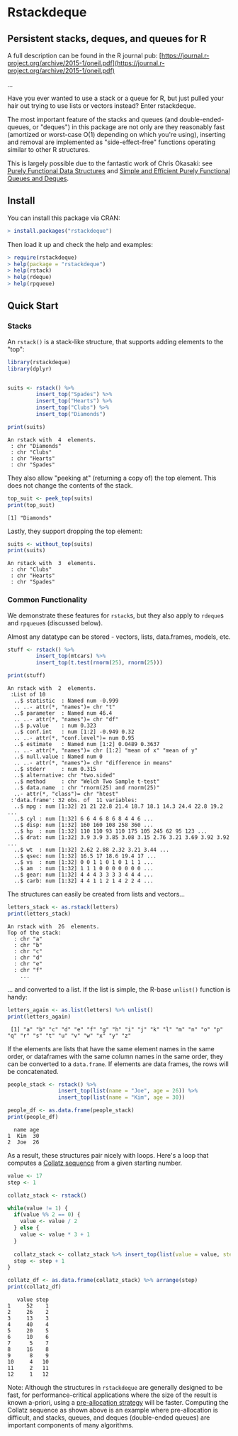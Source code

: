 Rstackdeque
========================================================

Persistent stacks, deques, and queues for R
---------------------------------------------

A full description can be found in the R journal pub: [https://journal.r-project.org/archive/2015-1/oneil.pdf](https://journal.r-project.org/archive/2015-1/oneil.pdf)

...

Have you ever wanted to use a stack or a queue for R, but just pulled your hair out
trying to use lists or vectors instead? Enter rstackdeque.

The most important feature of the stacks and queues (and double-ended-queues, or 
"deques") in this package are not only are they reasonably fast (amortized or 
worst-case O(1) depending on which you're using), inserting and removal are 
implemented as "side-effect-free" functions operating similar to other R 
structures. 

This is largely possible due to the fantastic work of
Chris Okasaki: see [Purely Functional Data Structures](http://www.amazon.com/Purely-Functional-Structures-Chris-Okasaki/dp/0521663504) 
and [Simple and Efficient Purely Functional Queues and Deques](http://www.westpoint.edu/eecs/SiteAssets/SitePages/Faculty%20Publication%20Documents/Okasaki/jfp95queue.pdf).


Install
---------

You can install this package via CRAN:

```r
> install.packages("rstackdeque") 
```

Then load it up and check the help and examples:

```r
> require(rstackdeque)
> help(package = "rstackdeque")
> help(rstack)
> help(rdeque)
> help(rpqueue)
```

Quick Start
------------

### Stacks ###

An `rstack()` is a stack-like structure, that supports adding elements to the "top":

```r
library(rstackdeque)
library(dplyr)


suits <- rstack() %>%
         insert_top("Spades") %>%
         insert_top("Hearts") %>%
         insert_top("Clubs") %>%
         insert_top("Diamonds")

print(suits)
```

```
An rstack with  4  elements. 
 : chr "Diamonds"
 : chr "Clubs"
 : chr "Hearts"
 : chr "Spades"
```

They also allow "peeking at" (returning a copy of) the top element. This does not change the contents of the stack.

```r
top_suit <- peek_top(suits)
print(top_suit)
```

```
[1] "Diamonds"
```

Lastly, they support dropping the top element:

```r
suits <- without_top(suits)
print(suits)
```

```
An rstack with  3  elements. 
 : chr "Clubs"
 : chr "Hearts"
 : chr "Spades"
```

### Common Functionality

We demonstrate these features for `rstack`s, but they also apply to `rdeque`s
and `rpqueue`s (discussed below).

Almost any datatype can be stored - vectors, lists, data.frames, models, etc.

```r
stuff <- rstack() %>%
         insert_top(mtcars) %>%
         insert_top(t.test(rnorm(25), rnorm(25)))

print(stuff)
```

```
An rstack with  2  elements. 
 :List of 10
  ..$ statistic  : Named num -0.999
  .. ..- attr(*, "names")= chr "t"
  ..$ parameter  : Named num 46.4
  .. ..- attr(*, "names")= chr "df"
  ..$ p.value    : num 0.323
  ..$ conf.int   : num [1:2] -0.949 0.32
  .. ..- attr(*, "conf.level")= num 0.95
  ..$ estimate   : Named num [1:2] 0.0489 0.3637
  .. ..- attr(*, "names")= chr [1:2] "mean of x" "mean of y"
  ..$ null.value : Named num 0
  .. ..- attr(*, "names")= chr "difference in means"
  ..$ stderr     : num 0.315
  ..$ alternative: chr "two.sided"
  ..$ method     : chr "Welch Two Sample t-test"
  ..$ data.name  : chr "rnorm(25) and rnorm(25)"
  ..- attr(*, "class")= chr "htest"
 :'data.frame':	32 obs. of  11 variables:
  ..$ mpg : num [1:32] 21 21 22.8 21.4 18.7 18.1 14.3 24.4 22.8 19.2 ...
  ..$ cyl : num [1:32] 6 6 4 6 8 6 8 4 4 6 ...
  ..$ disp: num [1:32] 160 160 108 258 360 ...
  ..$ hp  : num [1:32] 110 110 93 110 175 105 245 62 95 123 ...
  ..$ drat: num [1:32] 3.9 3.9 3.85 3.08 3.15 2.76 3.21 3.69 3.92 3.92 ...
  ..$ wt  : num [1:32] 2.62 2.88 2.32 3.21 3.44 ...
  ..$ qsec: num [1:32] 16.5 17 18.6 19.4 17 ...
  ..$ vs  : num [1:32] 0 0 1 1 0 1 0 1 1 1 ...
  ..$ am  : num [1:32] 1 1 1 0 0 0 0 0 0 0 ...
  ..$ gear: num [1:32] 4 4 4 3 3 3 3 4 4 4 ...
  ..$ carb: num [1:32] 4 4 1 1 2 1 4 2 2 4 ...
```

The structures can easily be created from lists and vectors...

```r
letters_stack <- as.rstack(letters)
print(letters_stack)
```

```
An rstack with  26  elements. 
Top of the stack:
  : chr "a"
  : chr "b"
  : chr "c"
  : chr "d"
  : chr "e"
  : chr "f"
    ...
```

... and converted to a list. If the list is simple, the R-base `unlist()` 
function is handy:

```r
letters_again <- as.list(letters) %>% unlist()
print(letters_again)
```

```
 [1] "a" "b" "c" "d" "e" "f" "g" "h" "i" "j" "k" "l" "m" "n" "o" "p" "q" "r" "s" "t" "u" "v" "w" "x" "y" "z"
```

If the elements are lists that have the same element names in the same order, or dataframes with the
same column names in the same order, they can be converted to a `data.frame`. If elements are data frames, the rows
will be concatenated.

```r
people_stack <- rstack() %>%
                insert_top(list(name = "Joe", age = 26)) %>%
                insert_top(list(name = "Kim", age = 30))

people_df <- as.data.frame(people_stack)
print(people_df)
```

```
  name age
1  Kim  30
2  Joe  26
```

As a result, these structures pair nicely with loops. Here's a loop 
that computes a [Collatz sequence](https://en.wikipedia.org/wiki/Collatz_conjecture) from a given starting number.

```r
value <- 17
step <- 1

collatz_stack <- rstack()

while(value != 1) {
  if(value %% 2 == 0) {
    value <- value / 2
  } else {
    value <- value * 3 + 1
  }
  
  collatz_stack <- collatz_stack %>% insert_top(list(value = value, step = step))
  step <- step + 1
}

collatz_df <- as.data.frame(collatz_stack) %>% arrange(step)
print(collatz_df)
```

```
   value step
1     52    1
2     26    2
3     13    3
4     40    4
5     20    5
6     10    6
7      5    7
8     16    8
9      8    9
10     4   10
11     2   11
12     1   12
```

Note: Although the structures in `rstackdeque` are generally designed to be fast, 
for performance-critical applications where the size of the result is known 
a-priori, using a [pre-allocation strategy](https://www.r-bloggers.com/2018/08/growing-objects-and-loop-memory-pre-allocation/) will be faster. 
Computing the Collatz sequence as shown above is an example where pre-allocation is difficult, and stacks, queues, and deques (double-ended queues) are important components of many algorithms.

